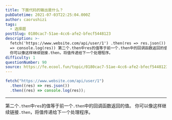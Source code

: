 ```yaml
---
title: 下面代码的输出是什么？
pubDatetime: 2021-07-03T22:25:04.000Z
author: caorushizi
tags:
  - 选择题
postSlug: 0180cac7-51ae-4cc6-afe2-bfecf5448123
description: >-
  fetch('https://www.website.com/api/user/1') .then(res => res.json()) .then(res
  => console.log(res)) 第二个.then中res的值等于前一个.then中的回调函数返回的值。
  你可以像这样继续链接.then，将值传递给下一个处理程序。
difficulty: 1
questionNumber: 90
source: https://fe.ecool.fun/topic/0180cac7-51ae-4cc6-afe2-bfecf5448123
---
```


```javascript
fetch("https://www.website.com/api/user/1")
  .then((res) => res.json())
  .then((res) => console.log(res));
```

---

第二个`.then`中`res`的值等于前一个`.then`中的回调函数返回的值。 你可以像这样继续链接`.then`，将值传递给下一个处理程序。
